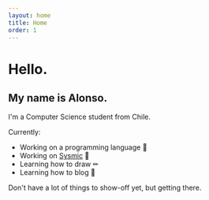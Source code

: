 ```yaml
---
layout: home
title: Home
order: 1
---
```


# Hello.

## My name is Alonso.

I'm a Computer Science student from Chile.

<!-- Currently working on a programming language 🔨, working on <a href="https://sysmic.cl/" target="_blank">Sysmic</a> 🤖 and learning how to draw ✏ and how to blog 📝.-->
Currently:
- Working on a programming language 🔨
- Working on  <a href="https://sysmic.cl/" target="_blank">Sysmic</a> 🤖
- Learning how to draw ✏
- Learning how to blog 📙

Don't have a lot of things to show-off yet, but getting there.
